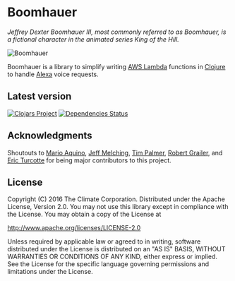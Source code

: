 # Boomhauer

_Jeffrey Dexter Boomhauer III, most commonly referred to as Boomhauer, is a fictional character in the animated series
King of the Hill._

![Boomhauer](https://upload.wikimedia.org/wikipedia/en/b/be/Jeff_Boomhauer.png)

Boomhauer is a library to simplify writing [AWS Lambda](https://aws.amazon.com/lambda/) functions in
[Clojure](http://clojure.org/) to handle [Alexa](https://developer.amazon.com/public/solutions/alexa) voice requests.

## Latest version

[![Clojars Project](http://clojars.org/com.climate/boomhauer/latest-version.svg )](http://clojars.org/com.climate/boomhauer)
[![Dependencies Status](http://jarkeeper.com/TheClimateCorporation/boomhauer/status.svg)](http://jarkeeper.com/TheClimateCorporation/boomhauer)

## Acknowledgments

Shoutouts to [Mario Aquino](https://github.com/marioaquino), [Jeff Melching](https://github.com/jmelching),
[Tim Palmer](https://github.com/palmertimj), [Robert Grailer](https://github.com/RobertGrailer), and
[Eric Turcotte](https://github.com/ericturcotte) for being major contributors to this project.

## License

Copyright (C) 2016 The Climate Corporation. Distributed under the Apache
License, Version 2.0.  You may not use this library except in compliance with
the License. You may obtain a copy of the License at

   http://www.apache.org/licenses/LICENSE-2.0

Unless required by applicable law or agreed to in writing, software distributed under the License is distributed on an
"AS IS" BASIS, WITHOUT WARRANTIES OR CONDITIONS OF ANY KIND, either express or implied.  See the License for the
specific language governing permissions and limitations under the License.
